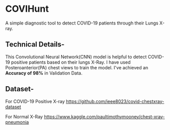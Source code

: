 # COVIHunt
A simple diagnostic tool to detect COVID-19 patients through their Lungs X-ray.

## Technical Details-
This Convolutional Neural Network(CNN) model is helpful to detect COVID-19 positive patients based on their lungs X-Ray.
I have used Posteroanterior(PA) chest views to train the model. 
I've achieved an **Accuracy of 98%** in Validation Data.

## Dataset-
For COVID-19 Positive X-ray
https://github.com/ieee8023/covid-chestxray-dataset

For Normal X-Ray
https://www.kaggle.com/paultimothymooney/chest-xray-pneumonia
